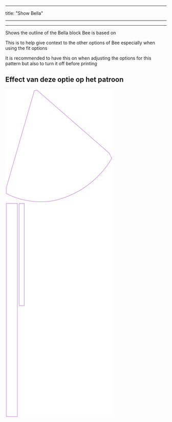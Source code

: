 - - -
title: "Show Bella"
- - -

***

Shows the outline of the Bella block Bee is based on

This is to help give context to the other options of Bee especially when using the fit options

<Note>

It is recommended to have this on when adjusting the options for this pattern but also to turn it off before printing

</Note>

## Effect van deze optie op het patroon

![This image shows the effect of this option by superimposing several variants that have a different value for this option](bee_bellaguide_sample.svg "Effect of this option on the pattern")
